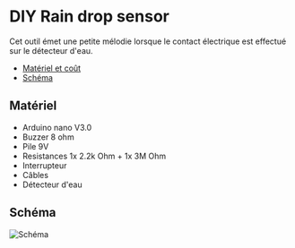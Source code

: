 DIY Rain drop sensor
==================

Cet outil émet une petite mélodie lorsque le contact électrique est effectué sur le détecteur d'eau.

- [Matériel et coût](#matériel)
- [Schéma](#schéma)


## Matériel

- Arduino nano V3.0
- Buzzer 8 ohm
- Pile 9V 
- Resistances 1x 2.2k Ohm + 1x 3M Ohm
- Interrupteur
- Câbles
- Détecteur d'eau


## Schéma

![Schéma](https://github.com/sinseman/DIY-Rain-Drop-Sensor/blob/master/rain_drop_sensor_sketch.png?raw=true)